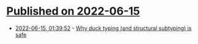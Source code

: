 # [Published on 2022-06-15](index.md)

* [2022-06-15, 01:39:52](https://news.ycombinator.com/item?id=31748173) - [Why duck typing (and structural subtyping) is safe](http://www.jerf.org/iri/post/2954)
